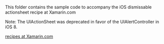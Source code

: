 This folder contains the sample code to accompany the iOS dismissable actionsheet recipe at Xamarin.com

Note: The UIActionSheet was deprecated in favor of the UIAlertController in iOS 8.

[recipes at Xamarin.com](http://developer.xamarin.com/recipes/ios/standard_controls/actionsheet/create_a_dismissable_actionsheet_date_picker)
